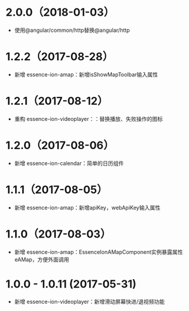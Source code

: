 # 2.0.0（2018-01-03）

- 使用@angular/common/http替换@angular/http

# 1.2.2（2017-08-28）

- 新增 essence-ion-amap：新增isShowMapToolbar输入属性

# 1.2.1（2017-08-12）

- 重构 essence-ion-videoplayer：：替换播放、失败操作的图标

# 1.2.0（2017-08-06）

- 新增 essence-ion-calendar：简单的日历组件

# 1.1.1（2017-08-05）

- 新增 essence-ion-amap：新增apiKey，webApiKey输入属性

# 1.1.0（2017-08-03）

- 新增 essence-ion-amap：EssenceIonAMapComponent实例暴露属性eAMap，方便外面调用

# 1.0.0 - 1.0.11 (2017-05-31)

- 新增 essence-ion-videoplayer：新增滑动屏幕快进/退视频功能
